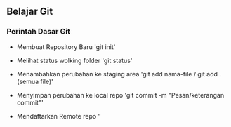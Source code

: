 ## Belajar Git

### Perintah Dasar Git
- Membuat Repository Baru
	'git init'

- Melihat status wolking folder
	'git status'
	
- Menambahkan perubahan ke staging area
	'git add nama-file / git add . (semua file)'
	
- Menyimpan perubahan ke local repo
	'git commit -m "Pesan/keterangan commit"'
	
- Mendaftarkan Remote repo
	'
